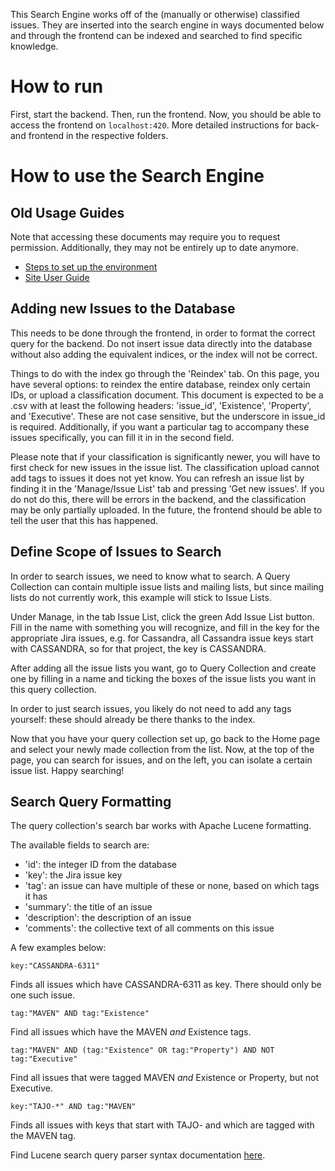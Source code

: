 This Search Engine works off of the (manually or otherwise) classified issues. They are inserted into the search engine in ways documented below and through the frontend can be indexed and searched to find specific knowledge.

# How to run
First, start the backend. Then, run the frontend. Now, you should be able to access the frontend on `localhost:420`. More detailed instructions for back- and frontend in the respective folders.


# How to use the Search Engine

## Old Usage Guides
Note that accessing these documents may require you to request permission. Additionally, they may not be entirely up to date anymore.

- [Steps to set up the environment](https://docs.google.com/document/d/1RJhU2w3XLODsNbTUNbwatcU6dYBrHAZGCRLndjJI-4k/edit)
- [Site User Guide](https://docs.google.com/document/d/1DYtzWahtR1CmjO6pBcleQ0aQKj4qGfu0OXq4KosSuV4/edit)

## Adding new Issues to the Database
This needs to be done through the frontend, in order to format the correct query for the backend. Do not insert issue data directly into the database without also adding the equivalent indices, or the index will not be correct.

Things to do with the index go through the 'Reindex' tab. On this page, you have several options: to reindex the entire database, reindex only certain IDs, or upload a classification document. This document is expected to be a .csv with at least the following headers: 'issue_id', 'Existence', 'Property', and 'Executive'. These are not case sensitive, but the underscore in issue_id is required. Additionally, if you want a particular tag to accompany these issues specifically, you can fill it in in the second field.

Please note that if your classification is significantly newer, you will have to first check for new issues in the issue list. The classification upload cannot add tags to issues it does not yet know. You can refresh an issue list by finding it in the 'Manage/Issue List' tab and pressing 'Get new issues'. If you do not do this, there will be errors in the backend, and the classification may be only partially uploaded. In the future, the frontend should be able to tell the user that this has happened.

## Define Scope of Issues to Search
In order to search issues, we need to know what to search. A Query Collection can contain multiple issue lists and mailing lists, but since mailing lists do not currently work, this example will stick to Issue Lists.

Under Manage, in the tab Issue List, click the green Add Issue List button. Fill in the name with something you will recognize, and fill in the key for the appropriate Jira issues, e.g. for Cassandra, all Cassandra issue keys start with CASSANDRA, so for that project, the key is CASSANDRA.

After adding all the issue lists you want, go to Query Collection and create one by filling in a name and ticking the boxes of the issue lists you want in this query collection.

In order to just search issues, you likely do not need to add any tags yourself: these should already be there thanks to the index.

Now that you have your query collection set up, go back to the Home page and select your newly made collection from the list. Now, at the top of the page, you can search for issues, and on the left, you can isolate a certain issue list. Happy searching!

## Search Query Formatting
The query collection's search bar works with Apache Lucene formatting. 

The available fields to search are:

- 'id': the integer ID from the database
- 'key': the Jira issue key
- 'tag': an issue can have multiple of these or none, based on which tags it has
- 'summary': the title of an issue
- 'description': the description of an issue
- 'comments': the collective text of all comments on this issue

A few examples below:
```
key:"CASSANDRA-6311"
```
Finds all issues which have CASSANDRA-6311 as key. There should only be one such issue.

```
tag:"MAVEN" AND tag:"Existence"
```
Find all issues which have the MAVEN *and* Existence tags.

```
tag:"MAVEN" AND (tag:"Existence" OR tag:"Property") AND NOT tag:"Executive"
```
Find all issues that were tagged MAVEN *and* Existence or Property, but not Executive.

```
key:"TAJO-*" AND tag:"MAVEN"
```
Finds all issues with keys that start with TAJO- and which are tagged with the MAVEN tag.

Find Lucene search query parser syntax documentation [here](https://lucene.apache.org/core/2_9_4/queryparsersyntax.html).
